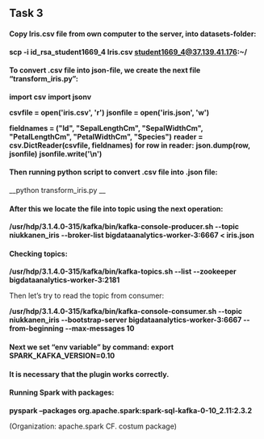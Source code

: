 ## Task 3									


#### Copy Iris.csv file from own computer to the server, into datasets-folder:

__scp -i id_rsa_student1669_4 Iris.csv student1669_4@37.139.41.176:~/__

#### To convert .csv file into json-file, we create the next file “transform_iris.py”:

__import csv__
__import jsonv__

__csvfile = open('iris.csv', 'r')__
__jsonfile = open('iris.json', 'w')__

__fieldnames = ("Id", "SepalLengthCm", "SepalWidthCm", "PetalLengthCm", "PetalWidthCm", "Species")__
__reader = csv.DictReader(csvfile, fieldnames)__
__for row in reader:__
        __json.dump(row, jsonfile)__
__jsonfile.write('\n')__



#### Then running python script to convert .csv file into .json file:

__python transform_iris.py __

#### After this we locate the file into topic using the next operation:

__/usr/hdp/3.1.4.0-315/kafka/bin/kafka-console-producer.sh --topic niukkanen_iris --broker-list bigdataanalytics-worker-3:6667 < iris.json__

#### Checking topics:

__/usr/hdp/3.1.4.0-315/kafka/bin/kafka-topics.sh --list --zookeeper bigdataanalytics-worker-3:2181__





Then let’s try to read the topic from consumer:

__/usr/hdp/3.1.4.0-315/kafka/bin/kafka-console-consumer.sh --topic niukkanen_iris --bootstrap-server bigdataanalytics-worker-3:6667 --from-beginning --max-messages 10__


#### Next we set “env variable” by command: export SPARK_KAFKA_VERSION=0.10
#### It is necessary that the plugin works correctly.

#### Running Spark with packages:

__pyspark –packages org.apache.spark:spark-sql-kafka-0-10_2.11:2.3.2__

(Organization: apache.spark CF. costum package)

